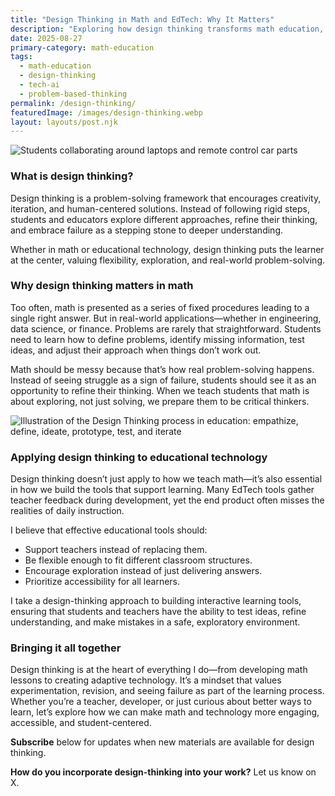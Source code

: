 ```yaml
---
title: "Design Thinking in Math and EdTech: Why It Matters"
description: "Exploring how design thinking transforms math education, fosters student agency, and shapes the future of educational technology."
date: 2025-08-27
primary-category: math-education
tags:
  - math-education
  - design-thinking
  - tech-ai
  - problem-based-thinking 
permalink: /design-thinking/
featuredImage: /images/design-thinking.webp
layout: layouts/post.njk
---
```

 
 <div class="featured-image">
     <img src="/images/design-thinking.webp" alt="Students collaborating around laptops and remote control car parts">
     </div>

<div>
<h3>What is design thinking?</h3>
<p>Design thinking is a problem-solving framework that encourages creativity, iteration, and human-centered solutions.
Instead of following rigid steps, students and educators explore different approaches, refine their thinking,
and embrace failure as a stepping stone to deeper understanding.

Whether in math or educational technology, design thinking puts the learner at the center,
valuing flexibility, exploration, and real-world problem-solving.</p>
</div>


### Why design thinking matters in math

Too often, math is presented as a series of fixed procedures leading to a single right answer. But in real-world applications—whether in engineering, data science, or finance. Problems are rarely that straightforward. Students need to learn how to define problems, identify missing information, test ideas, and adjust their approach when things don’t work out.

Math should be messy because that’s how real problem-solving happens. Instead of seeing struggle as a sign of failure, students should see it as an opportunity to refine their thinking. When we teach students that math is about exploring, not just solving, we prepare them to be critical thinkers.

 
<div class="featured-image">
<img src="/images/blog/design-thinking-steps.webp" alt="Illustration of the Design Thinking process in education: empathize, define, ideate, prototype, test, and iterate">
</div>

<div>
<h3>Applying design thinking to educational technology</h3>
</div>
<p>Design thinking doesn’t just apply to how we teach math—it’s also essential in how we build the tools that support learning. Many EdTech tools gather teacher feedback during development, yet the end product often misses the realities of daily instruction.

I believe that effective educational tools should:</p>
<ul>
<li>Support teachers instead of replacing them.</li>
<li>Be flexible enough to fit different classroom structures.</li>
<li>Encourage exploration instead of just delivering answers.</li>
<li>Prioritize accessibility for all learners.</li>
</ul>

I take a design-thinking approach to building interactive learning tools, ensuring that students and teachers have the ability to test ideas, refine understanding, and make mistakes in a safe, exploratory environment.

### Bringing it all together

Design thinking is at the heart of everything I do—from developing math lessons to creating adaptive technology. It’s a mindset that values experimentation, revision, and seeing failure as part of the learning process. Whether you’re a teacher, developer, or just curious about better ways to learn, let’s explore how we can make math and technology more engaging, accessible, and student-centered.

<strong>Subscribe</strong> below for updates when new materials are available for design thinking. 

<strong>How do you incorporate design-thinking into your work?</strong> Let us know on X.
